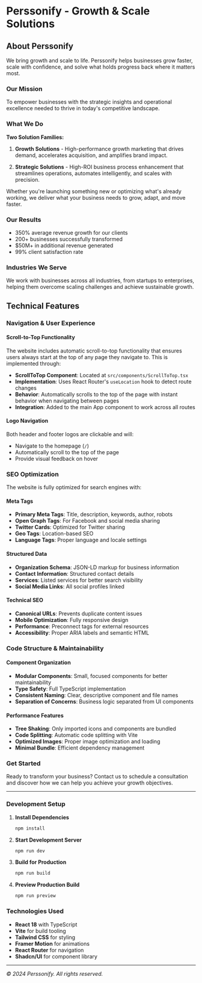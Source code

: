 
# Perssonify - Growth & Scale Solutions

## About Perssonify

We bring growth and scale to life. Perssonify helps businesses grow faster, scale with confidence, and solve what holds progress back where it matters most.

### Our Mission
To empower businesses with the strategic insights and operational excellence needed to thrive in today's competitive landscape.

### What We Do

**Two Solution Families:**

1. **Growth Solutions** - High-performance growth marketing that drives demand, accelerates acquisition, and amplifies brand impact.

2. **Strategic Solutions** - High-ROI business process enhancement that streamlines operations, automates intelligently, and scales with precision.

Whether you're launching something new or optimizing what's already working, we deliver what your business needs to grow, adapt, and move faster.

### Our Results
- 350% average revenue growth for our clients
- 200+ businesses successfully transformed
- $50M+ in additional revenue generated
- 99% client satisfaction rate

### Industries We Serve
We work with businesses across all industries, from startups to enterprises, helping them overcome scaling challenges and achieve sustainable growth.

## Technical Features

### Navigation & User Experience

#### Scroll-to-Top Functionality
The website includes automatic scroll-to-top functionality that ensures users always start at the top of any page they navigate to. This is implemented through:

- **ScrollToTop Component**: Located at `src/components/ScrollToTop.tsx`
- **Implementation**: Uses React Router's `useLocation` hook to detect route changes
- **Behavior**: Automatically scrolls to the top of the page with instant behavior when navigating between pages
- **Integration**: Added to the main App component to work across all routes

#### Logo Navigation
Both header and footer logos are clickable and will:
- Navigate to the homepage (`/`)
- Automatically scroll to the top of the page
- Provide visual feedback on hover

### SEO Optimization

The website is fully optimized for search engines with:

#### Meta Tags
- **Primary Meta Tags**: Title, description, keywords, author, robots
- **Open Graph Tags**: For Facebook and social media sharing
- **Twitter Cards**: Optimized for Twitter sharing
- **Geo Tags**: Location-based SEO
- **Language Tags**: Proper language and locale settings

#### Structured Data
- **Organization Schema**: JSON-LD markup for business information
- **Contact Information**: Structured contact details
- **Services**: Listed services for better search visibility
- **Social Media Links**: All social profiles linked

#### Technical SEO
- **Canonical URLs**: Prevents duplicate content issues
- **Mobile Optimization**: Fully responsive design
- **Performance**: Preconnect tags for external resources
- **Accessibility**: Proper ARIA labels and semantic HTML

### Code Structure & Maintainability

#### Component Organization
- **Modular Components**: Small, focused components for better maintainability
- **Type Safety**: Full TypeScript implementation
- **Consistent Naming**: Clear, descriptive component and file names
- **Separation of Concerns**: Business logic separated from UI components

#### Performance Features
- **Tree Shaking**: Only imported icons and components are bundled
- **Code Splitting**: Automatic code splitting with Vite
- **Optimized Images**: Proper image optimization and loading
- **Minimal Bundle**: Efficient dependency management

### Get Started
Ready to transform your business? Contact us to schedule a consultation and discover how we can help you achieve your growth objectives.

---

### Development Setup

1. **Install Dependencies**
   ```bash
   npm install
   ```

2. **Start Development Server**
   ```bash
   npm run dev
   ```

3. **Build for Production**
   ```bash
   npm run build
   ```

4. **Preview Production Build**
   ```bash
   npm run preview
   ```

### Technologies Used
- **React 18** with TypeScript
- **Vite** for build tooling
- **Tailwind CSS** for styling
- **Framer Motion** for animations
- **React Router** for navigation
- **Shadcn/UI** for component library

---

*© 2024 Perssonify. All rights reserved.*
